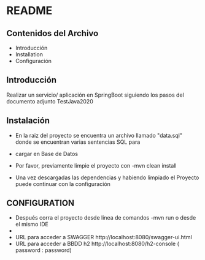 # README

## Contenidos del Archivo

* Introducción
* Installation
* Configuración


## Introducción

Realizar un servicio/ aplicación en SpringBoot siguiendo los pasos del documento adjunto TestJava2020


## Instalación
*  En la raiz del proyecto se encuentra un archivo llamado "data.sql" donde se encuentran varias sentencias SQL para 
* cargar en Base de Datos

* Por favor, previamente limpie el proyecto con -mvn clean install 

* Una vez descargadas las dependencias y habiendo limpiado el Proyecto puede continuar con la configuración


## CONFIGURATION

* Después corra el proyecto desde linea de comandos -mvn run o desde el mismo IDE
* 
* URL para acceder a SWAGGER http://localhost:8080/swagger-ui.html
* URL para acceder a BBDD h2  http://localhost:8080/h2-console ( password : password)

